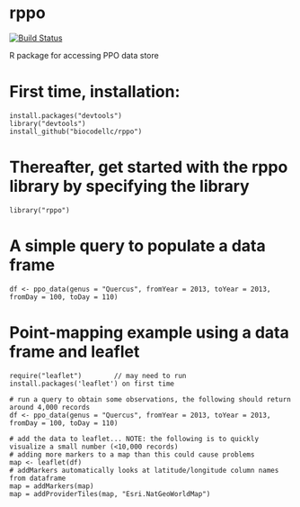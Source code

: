 # rppo
[![Build Status](https://travis-ci.org/biocodellc/rppo.svg?branch=master)](https://travis-ci.org/biocodellc/rppo)

R package for accessing PPO data store

# First time, installation:
```
install.packages("devtools")
library("devtools")
install_github("biocodellc/rppo")
```

# Thereafter, get started with the rppo library by specifying the library
```
library("rppo")
```

# A simple query to populate a data frame
```
df <- ppo_data(genus = "Quercus", fromYear = 2013, toYear = 2013, fromDay = 100, toDay = 110)
```

# Point-mapping example using a data frame and leaflet
```
require("leaflet")        // may need to run install.packages('leaflet') on first time

# run a query to obtain some observations, the following should return around 4,000 records
df <- ppo_data(genus = "Quercus", fromYear = 2013, toYear = 2013, fromDay = 100, toDay = 110)

# add the data to leaflet... NOTE: the following is to quickly visualize a small number (<10,000 records)
# adding more markers to a map than this could cause problems
map <- leaflet(df)
# addMarkers automatically looks at latitude/longitude column names from dataframe
map = addMarkers(map)
map = addProviderTiles(map, "Esri.NatGeoWorldMap")

```
